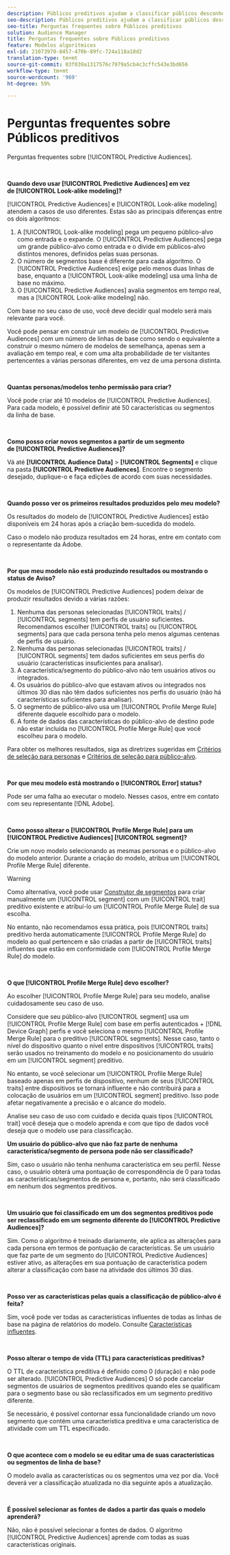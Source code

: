 ```yaml
---
description: Públicos preditivos ajudam a classificar públicos desconhecidos em personas distintas em tempo real, usando a ciência de dados.
seo-description: Públicos preditivos ajudam a classificar públicos desconhecidos em personas distintas em tempo real, usando a ciência de dados.
seo-title: Perguntas frequentes sobre Públicos preditivos
solution: Audience Manager
title: Perguntas frequentes sobre Públicos preditivos
feature: Modelos algorítmicos
exl-id: 21073970-8457-470b-89fc-724a118a18d2
translation-type: tm+mt
source-git-commit: 03f039a1317576c7979a5cb4c3cffc543e3bd656
workflow-type: tm+mt
source-wordcount: '969'
ht-degree: 59%

---
```


# Perguntas frequentes sobre Públicos preditivos

Perguntas frequentes sobre [!UICONTROL Predictive Audiences].

 

**Quando devo usar [!UICONTROL Predictive Audiences] em vez de [!UICONTROL Look-alike modeling]?**

[!UICONTROL Predictive Audiences] e [!UICONTROL Look-alike modeling] atendem a casos de uso diferentes. Estas são as principais diferenças entre os dois algoritmos:

1. A [!UICONTROL Look-alike modeling] pega um pequeno público-alvo como entrada e o expande. O [!UICONTROL Predictive Audiences] pega um grande público-alvo como entrada e o divide em públicos-alvo distintos menores, definidos pelas suas personas.
1. O número de segmentos base é diferente para cada algoritmo. O [!UICONTROL Predictive Audiences] exige pelo menos duas linhas de base, enquanto a [!UICONTROL Look-alike modeling] usa uma linha de base no máximo.
1. O [!UICONTROL Predictive Audiences] avalia segmentos em tempo real, mas a [!UICONTROL Look-alike modeling] não.

Com base no seu caso de uso, você deve decidir qual modelo será mais relevante para você.

Você pode pensar em construir um modelo de [!UICONTROL Predictive Audiences] com um número de linhas de base como sendo o equivalente a construir o mesmo número de modelos de semelhança, apenas sem a avaliação em tempo real, e com uma alta probabilidade de ter visitantes pertencentes a várias personas diferentes, em vez de uma persona distinta.

 

**Quantas personas/modelos tenho permissão para criar?**

Você pode criar até 10 modelos de [!UICONTROL Predictive Audiences]. Para cada modelo, é possível definir até 50 características ou segmentos da linha de base.

 

**Como posso criar novos segmentos a partir de um segmento de [!UICONTROL Predictive Audiences]?**

Vá até **[!UICONTROL Audience Data]** > **[!UICONTROL Segments]** e clique na pasta **[!UICONTROL Predictive Audiences]**. Encontre o segmento desejado, duplique-o e faça edições de acordo com suas necessidades.

 

**Quando posso ver os primeiros resultados produzidos pelo meu modelo?**

Os resultados do modelo de [!UICONTROL Predictive Audiences] estão disponíveis em 24 horas após a criação bem-sucedida do modelo.

Caso o modelo não produza resultados em 24 horas, entre em contato com o representante da Adobe.

 

**Por que meu modelo não está produzindo resultados ou mostrando o status de Aviso?**

Os modelos de [!UICONTROL Predictive Audiences] podem deixar de produzir resultados devido a várias razões:

1. Nenhuma das personas selecionadas [!UICONTROL traits] / [!UICONTROL segments] tem perfis de usuário suficientes. Recomendamos escolher [!UICONTROL traits] ou [!UICONTROL segments] para que cada persona tenha pelo menos algumas centenas de perfis de usuário.
1. Nenhuma das personas selecionadas [!UICONTROL traits] / [!UICONTROL segments] tem dados suficientes em seus perfis do usuário (características insuficientes para analisar).
1. A característica/segmento do público-alvo não tem usuários ativos ou integrados.
1. Os usuários do público-alvo que estavam ativos ou integrados nos últimos 30 dias não têm dados suficientes nos perfis do usuário (não há características suficientes para analisar).
1. O segmento de público-alvo usa um [!UICONTROL Profile Merge Rule] diferente daquele escolhido para o modelo.
1. A fonte de dados das características do público-alvo de destino pode não estar incluída no [!UICONTROL Profile Merge Rule] que você escolheu para o modelo.

Para obter os melhores resultados, siga as diretrizes sugeridas em [Critérios de seleção para personas](../features/algorithmic-models/predictive-audiences.md#selection-personas) e [Critérios de seleção para público-alvo](../features/algorithmic-models/predictive-audiences.md#selection-audience).

 

**Por que meu modelo está mostrando o  [!UICONTROL Error] status?**

Pode ser uma falha ao executar o modelo. Nesses casos, entre em contato com seu representante [!DNL Adobe].

 

**Como posso alterar o  [!UICONTROL Profile Merge Rule] para um  [!UICONTROL Predictive Audiences] [!UICONTROL segment]?**

Crie um novo modelo selecionando as mesmas personas e o público-alvo do modelo anterior. Durante a criação do modelo, atribua um [!UICONTROL Profile Merge Rule] diferente.

>[!WARNING]
> Como alternativa, você pode usar [Construtor de segmentos](../features/segments/segment-builder.md) para criar manualmente um [!UICONTROL segment] com um [!UICONTROL trait] preditivo existente e atribuí-lo um [!UICONTROL Profile Merge Rule] de sua escolha.
> 
> No entanto, não recomendamos essa prática, pois [!UICONTROL traits] preditivo herda automaticamente [!UICONTROL Profile Merge Rule] do modelo ao qual pertencem e são criadas a partir de [!UICONTROL traits] influentes que estão em conformidade com [!UICONTROL Profile Merge Rule] do modelo.

 

**O que  [!UICONTROL Profile Merge Rule] devo escolher?**

Ao escolher [!UICONTROL Profile Merge Rule] para seu modelo, analise cuidadosamente seu caso de uso.

Considere que seu público-alvo [!UICONTROL segment] usa um [!UICONTROL Profile Merge Rule] com base em perfis autenticados + [!DNL Device Graph] perfis e você seleciona o mesmo [!UICONTROL Profile Merge Rule] para o preditivo [!UICONTROL segments]. Nesse caso, tanto o nível do dispositivo quanto o nível entre dispositivos [!UICONTROL traits] serão usados no treinamento do modelo e no posicionamento do usuário em um [!UICONTROL segment] preditivo.

No entanto, se você selecionar um [!UICONTROL Profile Merge Rule] baseado apenas em perfis de dispositivo, nenhum de seus [!UICONTROL traits] entre dispositivos se tornará influente e não contribuirá para a colocação de usuários em um [!UICONTROL segment] preditivo. Isso pode afetar negativamente a precisão e o alcance do modelo.

Analise seu caso de uso com cuidado e decida quais tipos [!UICONTROL trait] você deseja que o modelo aprenda e com que tipo de dados você deseja que o modelo use para classificação.

**Um usuário do público-alvo que não faz parte de nenhuma característica/segmento de persona pode não ser classificado?**

Sim, caso o usuário não tenha nenhuma característica em seu perfil. Nesse caso, o usuário obterá uma pontuação de correspondência de 0 para todas as características/segmentos de persona e, portanto, não será classificado em nenhum dos segmentos preditivos.

 

**Um usuário que foi classificado em um dos segmentos preditivos pode ser reclassificado em um segmento diferente do [!UICONTROL Predictive Audiences]?**

Sim. Como o algoritmo é treinado diariamente, ele aplica as alterações para cada persona em termos de pontuação de características. Se um usuário que faz parte de um segmento do [!UICONTROL Predictive Audiences] estiver ativo, as alterações em sua pontuação de característica podem alterar a classificação com base na atividade dos últimos 30 dias.

 

**Posso ver as características pelas quais a classificação de público-alvo é feita?**

Sim, você pode ver todas as características influentes de todas as linhas de base na página de relatórios do modelo. Consulte [Características influentes](../features/algorithmic-models/predictive-audiences-reporting.md#influential-traits).

 

**Posso alterar o tempo de vida (TTL) para características preditivas?**

O TTL de característica preditiva é definido como 0 (duração) e não pode ser alterado. [!UICONTROL Predictive Audiences] O só pode cancelar segmentos de usuários de segmentos preditivos quando eles se qualificam para o segmento base ou são reclassificados em um segmento preditivo diferente.

Se necessário, é possível contornar essa funcionalidade criando um novo segmento que contém uma característica preditiva e uma característica de atividade com um TTL especificado.

 


**O que acontece com o modelo se eu editar uma de suas características ou segmentos de linha de base?**

O modelo avalia as características ou os segmentos uma vez por dia. Você deverá ver a classificação atualizada no dia seguinte após a atualização.

 

**É possível selecionar as fontes de dados a partir das quais o modelo aprenderá?**

Não, não é possível selecionar a fontes de dados. O algoritmo [!UICONTROL Predictive Audiences] aprende com todas as suas características originais.
